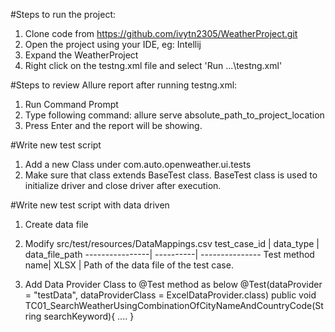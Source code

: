 #Steps to run the project:
1. Clone code from https://github.com/ivytn2305/WeatherProject.git
2. Open the project using your IDE, eg: Intellij
3. Expand the WeatherProject
4. Right click on the testng.xml file and select 'Run ...\testng.xml'


#Steps to review Allure report after running testng.xml:
1. Run Command Prompt
2. Type following command:
allure serve absolute_path_to_project_location
3. Press Enter and the report will be showing.


#Write new test script
1. Add a new Class under com.auto.openweather.ui.tests
2. Make sure that class extends BaseTest class. BaseTest class is used to initialize driver and close driver after execution.

#Write new test script with data driven
1. Create data file
2. Modify src/test/resources/DataMappings.csv
test_case_id    | data_type | data_file_path
----------------| ----------| ---------------
Test method name| XLSX      | Path of the data file of the test case.

3. Add Data Provider Class to @Test method as below
@Test(dataProvider = "testData", dataProviderClass = ExcelDataProvider.class)
public void TC01_SearchWeatherUsingCombinationOfCityNameAndCountryCode(String searchKeyword){
        ....
}



    

